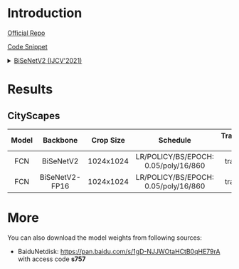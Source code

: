 # Introduction

<a href="https://github.com/ycszen/TorchSeg/tree/master/model/bisenet">Official Repo</a>

<a href="https://github.com/SegmentationBLWX/sssegmentation/tree/main/ssseg/modules/backbones">Code Snippet</a>

<details>
<summary align="left"><a href="https://arxiv.org/pdf/2004.02147.pdf">BiSeNetV2 (IJCV'2021)</a></summary>

```latex
@article{yu2021bisenet,
    title={Bisenet v2: Bilateral network with guided aggregation for real-time semantic segmentation},
    author={Yu, Changqian and Gao, Changxin and Wang, Jingbo and Yu, Gang and Shen, Chunhua and Sang, Nong},
    journal={International Journal of Computer Vision},
    pages={1--18},
    year={2021},
    publisher={Springer}
}
```

</details>


# Results

## CityScapes
| Model         | Backbone        | Crop Size  | Schedule                             | Train/Eval Set  | mIoU   | Download                 |
| :-:           | :-:             | :-:        | :-:                                  | :-:             | :-:    | :-:                      |
| FCN           | BiSeNetV2       | 1024x1024  | LR/POLICY/BS/EPOCH: 0.05/poly/16/860 | train/val       | 74.62% | [model](https://github.com/SegmentationBLWX/modelstore/releases/download/ssseg_bisenetv2/fcn_bisenetv2_cityscapes_train.pth) &#124; [log](https://github.com/SegmentationBLWX/modelstore/releases/download/ssseg_bisenetv2/fcn_bisenetv2_cityscapes_train.log) |
| FCN           | BiSeNetV2-FP16  | 1024x1024  | LR/POLICY/BS/EPOCH: 0.05/poly/16/860 | train/val       | 74.17% | [model](https://github.com/SegmentationBLWX/modelstore/releases/download/ssseg_bisenetv2/fcn_bisenetv2fp16_cityscapes_train.pth) &#124; [log](https://github.com/SegmentationBLWX/modelstore/releases/download/ssseg_bisenetv2/fcn_bisenetv2fp16_cityscapes_train.log) |


# More
You can also download the model weights from following sources:
- BaiduNetdisk: https://pan.baidu.com/s/1gD-NJJWOtaHCtB0qHE79rA with access code **s757**